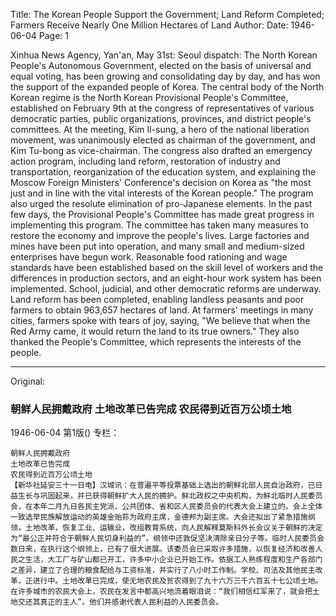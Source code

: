 Title: The Korean People Support the Government; Land Reform Completed; Farmers Receive Nearly One Million Hectares of Land
Author:
Date: 1946-06-04
Page: 1

Xinhua News Agency, Yan'an, May 31st: Seoul dispatch: The North Korean People's Autonomous Government, elected on the basis of universal and equal voting, has been growing and consolidating day by day, and has won the support of the expanded people of Korea. The central body of the North Korean regime is the North Korean Provisional People's Committee, established on February 9th at the congress of representatives of various democratic parties, public organizations, provinces, and district people's committees. At the meeting, Kim Il-sung, a hero of the national liberation movement, was unanimously elected as chairman of the government, and Kim Tu-bong as vice-chairman. The congress also drafted an emergency action program, including land reform, restoration of industry and transportation, reorganization of the education system, and explaining the Moscow Foreign Ministers' Conference's decision on Korea as "the most just and in line with the vital interests of the Korean people." The program also urged the resolute elimination of pro-Japanese elements. In the past few days, the Provisional People's Committee has made great progress in implementing this program. The committee has taken many measures to restore the economy and improve the people's lives. Large factories and mines have been put into operation, and many small and medium-sized enterprises have begun work. Reasonable food rationing and wage standards have been established based on the skill level of workers and the differences in production sectors, and an eight-hour work system has been implemented. School, judicial, and other democratic reforms are underway. Land reform has been completed, enabling landless peasants and poor farmers to obtain 963,657 hectares of land. At farmers' meetings in many cities, farmers spoke with tears of joy, saying, "We believe that when the Red Army came, it would return the land to its true owners." They also thanked the People's Committee, which represents the interests of the people.



<hr /> 

Original: 


### 朝鲜人民拥戴政府  土地改革已告完成  农民得到近百万公顷土地

1946-06-04
第1版()
专栏：

    朝鲜人民拥戴政府
    土地改革已告完成
    农民得到近百万公顷土地
    【新华社延安三十一日电】汉城讯：在普遍平等投票基础上选出的朝鲜北部人民自治政府，已日益生长与巩固起来，并已获得朝鲜扩大人民的拥护。鲜北政权之中央机构，为鲜北临时人民委员会，在本年二月九日各民主党派、公共团体、省和区人民委员会的代表大会上建立的。会上全体一致选举民族解放运动的英雄金贻荪为政府主席，金德邦为副主席。大会还拟出了紧急措施纲领，土地改革，恢复工业、运输业，改组教育系统，向人民解释莫斯科外长会议关于朝鲜的决定为“最公正并符合于朝鲜人民切身利益的”。纲领中还敦促坚决清除亲日分子等。临时人民委员会数日来，在执行这个纲领上，已有了很大进展。该委员会已采取许多措施，以恢复经济和改善人民之生活，大工厂与矿山都已开工，许多中小企业已开始工作。依据工人熟练程度和生产各部门之差异，建立了合理的粮食配给与工资标准，并实行了八小时工作制。学校、司法及其他民主改革，正进行中。土地改革已完成，使无地农民及贫农得到了九十六万三千六百五十七公顷土地。在许多城市的农民大会上，农民在发言中都高兴地流着眼泪说：“我们相信红军来了，就会把土地交还其真正的主人”。他们并感谢代表人民利益的人民委员会。
